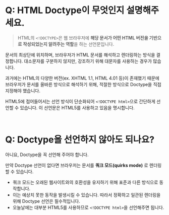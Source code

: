 # Q: HTML Doctype이 무엇인지 설명해주세요.
> HTML의 `<!DOCTYPE>`은 웹 브라우저에 **해당 문서가 어떤 HTML 버전을 기반으로 작성되었는지 알려주는 역할**을 하는 선언문입니다.

문서의 최상단에 위치하며, 브라우저가 HTML 문서를 해석하고 렌더링하는 방식을 결정합니다. 대소문자를 구분하지 않지만, 강조하기 위해 대문자를 사용하는 경우가 많습니다.

과거에는 HTML의 다양한 버전(ex. XHTML 1.1, HTML 4.01 등)이 존재했기 때문에 브라우저가 문서를 올바른 방식으로 해석하기 위해, 적절한 방식으로 Doctype을 직접 지정해야 했습니다. 

HTML5에 접어들어서는 선언 방식이 단순화되어 `<!DOCTYPE html>`으로 간단하게 선언할 수 있습니다. 이 선언문은 HTML5를 사용하고 있음을 명시합니다.

<br />

# Q: Doctype을 선언하지 않아도 되나요?

아니요, Doctype을 꼭 선언해 주어야 합니다.   

만약 Doctype 선언이 없다면 브라우저는 문서를 **쿼크 모드(quirks mode)** 로 렌더링할 수 있습니다. 
- 쿼크 모드는 오래된 웹사이트와의 호환성을 유지하기 위해 표준과 다른 방식으로 동작합니다.
- 이는 예상치 못한 동작을 발생시킬 수 있습니다. 따라서 정확하고 일관된 렌더링을 위해 Doctype 선언은 필수적입니다.
- 오늘날에는 대부분 HTML5를 사용하므로 `<!DOCTYPE html>`을 선언해주면 됩니다.
